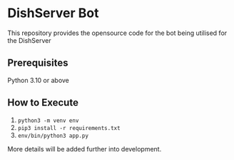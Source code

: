 # DishServer Bot
This repository provides the opensource code for the bot being utilised for the DishServer

## Prerequisites
Python 3.10 or above

## How to Execute
1. `python3 -m venv env`
2. `pip3 install -r requirements.txt`
3. `env/bin/python3 app.py`

More details will be added further into development.